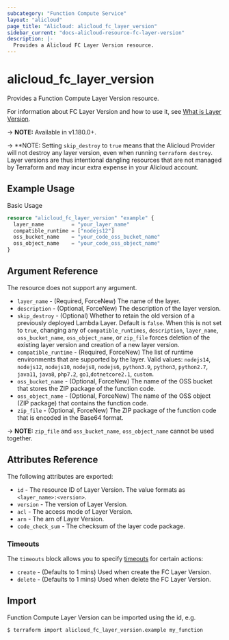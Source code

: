 ```yaml
---
subcategory: "Function Compute Service"
layout: "alicloud"
page_title: "Alicloud: alicloud_fc_layer_version"
sidebar_current: "docs-alicloud-resource-fc-layer-version"
description: |-
  Provides a Alicloud FC Layer Version resource.
---
```


# alicloud\_fc\_layer\_version

Provides a Function Compute Layer Version resource.

For information about FC Layer Version and how to use it, see [What is Layer Version](https://www.alibabacloud.com/help/en/icms-test/latest/api-doc-pre-fc-open-2021-04-06-api-doc-createlayerversion).

-> **NOTE:** Available in v1.180.0+.

-> **NOTE: Setting `skip_destroy` to `true` means that the Alicloud Provider will not destroy any layer version, even when running `terraform destroy`. Layer versions are thus intentional dangling resources that are not managed by Terraform and may incur extra expense in your Alicloud account.

## Example Usage

Basic Usage

```terraform
resource "alicloud_fc_layer_version" "example" {
  layer_name         = "your_layer_name"
  compatible_runtime = ["nodejs12"]
  oss_bucket_name    = "your_code_oss_bucket_name"
  oss_object_name    = "your_code_oss_object_name"
}
```

## Argument Reference

The resource does not support any argument.
* `layer_name` - (Required, ForceNew) The name of the layer.
* `description` - (Optional, ForceNew) The description of the layer version.
* `skip_destroy` - (Optional) Whether to retain the old version of a previously deployed Lambda Layer. Default is `false`. When this is not set to `true`, changing any of `compatible_runtimes`, `description`, `layer_name`, `oss_bucket_name`,  `oss_object_name`, or `zip_file` forces deletion of the existing layer version and creation of a new layer version.
* `compatible_runtime` - (Required, ForceNew) The list of runtime environments that are supported by the layer. Valid values: `nodejs14`, `nodejs12`, `nodejs10`, `nodejs8`, `nodejs6`, `python3.9`, `python3`, `python2.7`, `java11`, `java8`, `php7.2`, `go1`,`dotnetcore2.1`, `custom`.
* `oss_bucket_name` - (Optional, ForceNew) The name of the OSS bucket that stores the ZIP package of the function code.
* `oss_object_name` - (Optional, ForceNew) The name of the OSS object (ZIP package) that contains the function code.
* `zip_file` - (Optional, ForceNew) The ZIP package of the function code that is encoded in the Base64 format.

-> **NOTE:** `zip_file` and `oss_bucket_name`, `oss_object_name` cannot be used together.


## Attributes Reference

The following attributes are exported:

* `id` - The resource ID of Layer Version. The value formats as `<layer_name>:<version>`.
* `version` - The version of Layer Version.
* `acl` - The access mode of Layer Version.
* `arn` - The arn of Layer Version.
* `code_check_sum` - The checksum of the layer code package.

### Timeouts

The `timeouts` block allows you to specify [timeouts](https://www.terraform.io/docs/configuration-0-11/resources.html#timeouts) for certain actions:

* `create` - (Defaults to 1 mins) Used when create the FC Layer Version.
* `delete` - (Defaults to 1 mins) Used when delete the FC Layer Version.

## Import

Function Compute Layer Version can be imported using the id, e.g.

```
$ terraform import alicloud_fc_layer_version.example my_function
```